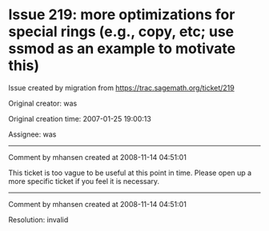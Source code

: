 # Issue 219: more optimizations for special rings (e.g., copy, etc; use ssmod as an example to motivate this)

Issue created by migration from https://trac.sagemath.org/ticket/219

Original creator: was

Original creation time: 2007-01-25 19:00:13

Assignee: was




---

Comment by mhansen created at 2008-11-14 04:51:01

This ticket is too vague to be useful at this point in time.  Please open up a more specific ticket if you feel it is necessary.


---

Comment by mhansen created at 2008-11-14 04:51:01

Resolution: invalid
